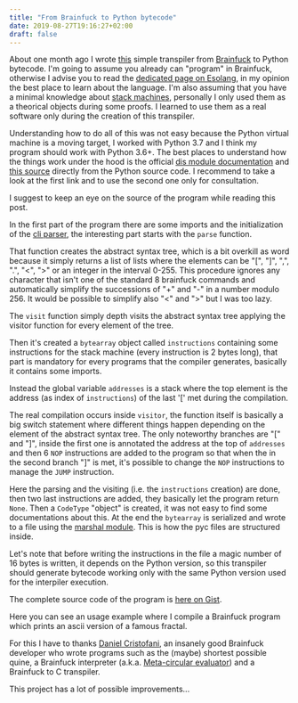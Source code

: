 ```yaml
---
title: "From Brainfuck to Python bytecode"
date: 2019-08-27T19:16:27+02:00
draft: false
---
```


About one month ago I wrote
[this](https://gist.github.com/andrea96/913aa9667d89af8e2ab45e99e557c2aa) simple
transpiler from [Brainfuck](https://en.wikipedia.org/wiki/Brainfuck) to Python
bytecode.
I'm going to assume you already can "program" in Brainfuck, otherwise I advise
you to read the [dedicated page on
Esolang](https://esolangs.org/wiki/Brainfuck), in my opinion the best place to
learn about the language.
I'm also assuming that you have a minimal knowledge about [stack
machines](https://en.wikipedia.org/wiki/Stack_machine),
personally I only used them as a theorical objects during some proofs. I learned
to use them as a real software only during the creation of this transpiler.

Understanding how to do all of this was not easy because the Python virtual
machine is a moving target, I worked with Python 3.7 and I think my program
should work with Python 3.6+. The best places to understand how the things work
under the hood is the official [dis module
documentation](https://docs.python.org/3.7/library/dis.html)
and [this source](https://github.com/python/cpython/blob/master/Python/ceval.c)
directly from the Python source code.
I recommend to take a look at the first link and to use the second one only for
consultation.

I suggest to keep an eye on the source of the program while reading this post.

In the first part of the program there are some imports and the initialization
of the [cli parser](https://docs.python.org/3.7/library/argparse.html), the
interesting part starts with the `parse` function.

<code data-gist-id="913aa9667d89af8e2ab45e99e557c2aa"
data-gist-hide-footer="true" data-gist-line="50-88"></code>

That function creates the abstract syntax tree, which is a bit overkill as word
because it simply returns a list of lists where the elements can be "[", "]",
",", ".", "<", ">" or an integer in the interval 0-255.
This procedure ignores any character that isn't one of the standard 8 brainfuck
commands and automatically simplify the successions of "+" and "-" in a number
modulo 256.
It would be possible to simplify also "<" and ">" but I was too lazy.

The `visit` function simply depth visits the abstract syntax tree applying the
visitor function for every element of the tree.

<code data-gist-id="913aa9667d89af8e2ab45e99e557c2aa"
data-gist-hide-footer="true" data-gist-line="90-95"></code>

Then it's created a `bytearray` object called `instructions` containing some
instructions for the stack machine (every instruction is 2 bytes long), that
part is mandatory for every programs that the compiler generates, basically it
contains some imports.

Instead the global variable `addresses` is a stack where the top element is the
address (as index of `instructions`) of the last '[' met during the compilation.

The real compilation occurs inside `visitor`, the function itself is basically a
big switch statement where different things happen depending on the element of
the abstract syntax tree.
The only noteworthy branches are "[" and "]", inside the first one is annotated
the address at the top of `addresses` and then 6 `NOP` instructions are added
to the program so that when the in the second branch "]" is met, it's possible
to change the `NOP` instructions to manage the `JUMP` instruction.


<code data-gist-id="913aa9667d89af8e2ab45e99e557c2aa"
data-gist-hide-footer="true" data-gist-line="195-232"></code>

Here the parsing and the visiting (i.e. the `instructions` creation) are done,
then two last instructions are added, they basically let the program return
`None`.
Then a `CodeType` "object" is created, it was not easy to find some
documentations about this. At the end the `bytearray` is serialized and wrote to
a file using the [marshal
module](https://docs.python.org/3.7/library/marshal.html). This is how the pyc
files are structured inside.

Let's note that before writing the instructions in the file a magic number of 16
bytes is written, it depends on the Python version, so this transpiler should
generate bytecode working only with the same Python version used for the
interpiler execution.

The complete source code of the program is [here on
Gist](https://gist.github.com/andrea96/913aa9667d89af8e2ab45e99e557c2aa).

Here you can see an usage example where I compile a Brainfuck program which
prints an ascii version of a famous fractal.

<div align=center><script id="asciicast-eQxRo9gNILmH0RnT6paAPgQib"
src="https://asciinema.org/a/eQxRo9gNILmH0RnT6paAPgQib.js" async></script></div>

For this I have to thanks [Daniel
Cristofani](http://www.hevanet.com/cristofd/brainfuck/), an insanely good
Brainfuck developer who wrote programs such as the (maybe) shortest possible quine,
a Brainfuck interpreter (a.k.a. [Meta-circular
evaluator](https://en.wikipedia.org/wiki/Meta-circular_evaluator)) and a
Brainfuck to C transpiler.

This project has a lot of possible improvements...
